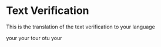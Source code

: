 # Text Verification

This is the translation of the text verification to your language

your your tour otu your
